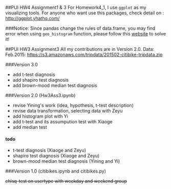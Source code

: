 ##PUI HW4 Assignment1 & 3 
For Homework4_1, I use ```ggplot``` as my visualizing tools. For anyone who want use this packages, check detail on : 
http://ggplot.yhathq.com/

###Notice:
Since pandas change the rules of data.frame, you may find error when using ```geo_histogram``` function, please follow this [website](https://github.com/yhat/ggplot/issues/417) to solve it!



##PUI HW3 Assignment3 
All my contributions are in Version 2.0. 
Data: Feb.2015:
https://s3.amazonaws.com/tripdata/201502-citibike-tripdata.zip

###Version 3.0 
- add t-test diagnosis
- add shapiro test diagnosis
- add brown-mood median test diagnosis


###Version 2.0 (Hw3Ass3.ipynb)
- revise Yining's work (idea, hypothesis, t-test description)
- revise data transformation, selecting data with Zeyu
- add histogram plot with Yi
- add t-test and its assumpution test with Xiaoge
- add median test

#### todo
- t-test diagnosis (Xiaoge and Zeyu)
- shapiro test diagnosis (Xiaoge and Zeyu)
- brown-mood median test diagnosis (Yining and Yi)

###Version 1.0 (citibikes.ipynb and citibikes.py)

~~chisq-test on usertype with weekday and weekend group~~

